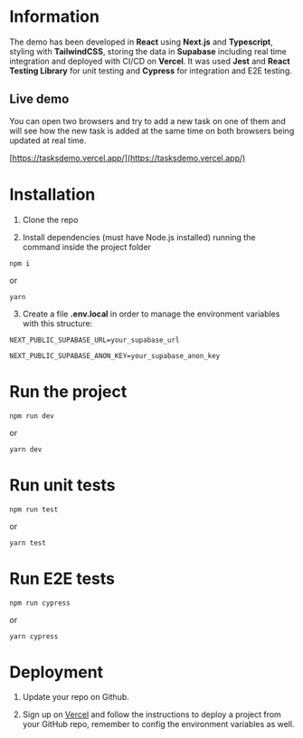 # Information

The demo has been developed in **React** using **Next.js** and **Typescript**, styling with **TailwindCSS**, storing the data in **Supabase** including real time integration and deployed with CI/CD on **Vercel**. It was used **Jest** and **React Testing Library** for unit testing and **Cypress** for integration and E2E testing.

## Live demo

You can open two browsers and try to add a new task on one of them and will see how the new task is added at the same time on both browsers being updated at real time.

[https://tasksdemo.vercel.app/](https://tasksdemo.vercel.app/)

# Installation

1. Clone the repo

2. Install dependencies (must have Node.js installed) running the command inside the project folder

`npm i`

or

`yarn`

3. Create a file **.env.local** in order to manage the environment variables with this structure:

`NEXT_PUBLIC_SUPABASE_URL=your_supabase_url`

`NEXT_PUBLIC_SUPABASE_ANON_KEY=your_supabase_anon_key`

# Run the project

`npm run dev`

or

`yarn dev`
# Run unit tests

`npm run test`

or

`yarn test`

# Run E2E tests

`npm run cypress`

or

`yarn cypress`

# Deployment

1. Update your repo on Github.

2. Sign up on [Vercel](https://vercel.com/) and follow the instructions to deploy a project from your GitHub repo, remember to config the environment variables as well.
